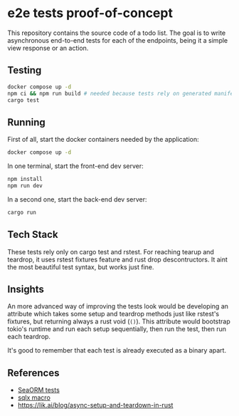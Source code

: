 # e2e tests proof-of-concept
This repository contains the source code of a todo list. The goal is to write asynchronous end-to-end tests for each
of the endpoints, being it a simple view response or an action.

## Testing
```bash
docker compose up -d
npm ci && npm run build # needed because tests rely on generated manifest.json
cargo test
```

## Running
First of all, start the docker containers needed by the application:
```bash
docker compose up -d
```

In one terminal, start the front-end dev server:
```bash
npm install
npm run dev
```

In a second one, start the back-end dev server:
```bash
cargo run
```

## Tech Stack
These tests rely only on cargo test and rstest. For reaching tearup and teardrop, it uses rstest fixtures feature and rust
drop descontructors. It aint the most beautiful test syntax, but works just fine.

## Insights
An more advanced way of improving the tests look would be developing an attribute which takes some setup and teardrop
methods just like rstest's fixtures, but returning always a rust void (`()`). This attribute would bootstrap tokio's
runtime and run each setup sequentially, then run the test, then run each teardrop.

It's good to remember that each test is already executed as a binary apart.

## References
- [SeaORM tests](https://github.com/SeaQL/sea-orm/blob/master/tests/crud_tests.rs)
- [sqlx macro](https://docs.rs/sqlx/latest/sqlx/attr.test.html)
- https://lik.ai/blog/async-setup-and-teardown-in-rust